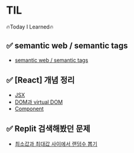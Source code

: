 # TIL
 🔥Today I Learned🔥

## ✅ semantic web / semantic tags 
 - <a href="https://velog.io/@hongduhyeon/websemantic-web-semantic-tags">semantic web / semantic tags</a>
## ✅ [React] 개념 정리
 - <a href="https://velog.io/@hongduhyeon/React-JSX">JSX</a>
 - <a href="https://velog.io/@hongduhyeon/React-DOM-Virtual-DOM">DOM과 virtual DOM</a>
 - <a href="https://velog.io/@hongduhyeon/React-component">Component</a>
## ✅ Replit 검색해봤던 문제
 - <a href="https://velog.io/@hongduhyeon/Replit-js-mix-min-random">최소값과 최대값 사이에서 랜덤수 뽑기</a>
